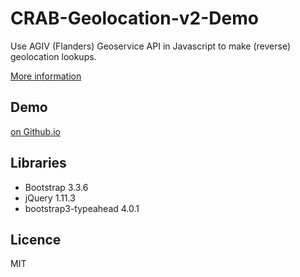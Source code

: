 # CRAB-Geolocation-v2-Demo
Use AGIV (Flanders) Geoservice API in Javascript to make (reverse) geolocation lookups.

[More information](https://www.agiv.be/producten/crab/meer-info-over-crab/gebruik-van-het-crab/crab-raadpleegdiensten/geolocation)

## Demo
[on Github.io](http://bn326160.github.io/CRAB-Geolocation-v2-Demo/)

## Libraries
* Bootstrap 3.3.6
* jQuery 1.11.3
* bootstrap3-typeahead 4.0.1

## Licence
MIT
